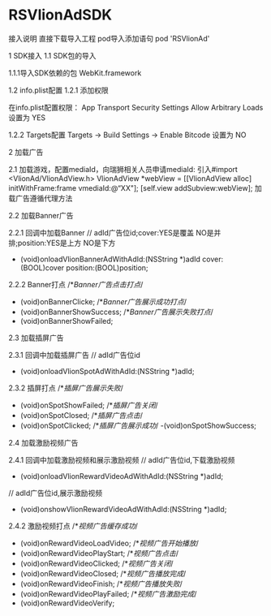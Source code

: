 # RSVlionAdSDK
接入说明
直接下载导入工程
pod导入添加语句   pod 'RSVlionAd'

1 SDK接入
1.1 SDK包的导入

1.1.1导入SDK依赖的包
WebKit.framework

1.2 info.plist配置
1.2.1 添加权限

在info.plist配置权限：
App Transport Security Settings
Allow Arbitrary Loads 设置为 YES

1.2.2 Targets配置
Targets -> Build Settings -> Enable Bitcode 设置为 NO

2 加载广告

2.1 加载游戏，配置mediaId，向瑞狮相关人员申请mediaId:
引入#import <VlionAd/VlionAdView.h>
VlionAdView *webView = [[VlionAdView alloc] initWithFrame:frame vmediaId:@“XX"];
[self.view addSubview:webView];
加载广告遵循<VlionAdViewDelegate>代理方法
  
2.2 加载Banner广告

2.2.1 回调中加载Banner
// adId广告位id;cover:YES是覆盖 NO是并排;position:YES是上方 NO是下方
- (void)onloadVlionBannerAdWithAdId:(NSString *)adId cover:(BOOL)cover position:(BOOL)position;

2.2.2 Banner打点
/**Banner广告点击打点*/
- (void)onBannerClicke;
/**Banner广告展示成功打点*/
- (void)onBannerShowSuccess;
/**Banner广告展示失败打点*/
- (void)onBannerShowFailed;

2.3 加载插屏广告

2.3.1 回调中加载插屏广告
// adId广告位id
- (void)onloadVlionSpotAdWithAdId:(NSString *)adId;

2.3.2 插屏打点
/**插屏广告展示失败*/
- (void)onSpotShowFailed;
/**插屏广告关闭*/
- (void)onSpotClosed;
/**插屏广告点击*/
- (void)onSpotClicked;
/**插屏广告展示成功*/
-(void)onSpotShowSuccess;

2.4 加载激励视频广告

2.4.1 回调中加载激励视频和展示激励视频
// adId广告位id,下载激励视频
- (void)onloadVlionRewardVideoAdWithAdId:(NSString *)adId;

// adId广告位id,展示激励视频
- (void)onshowVlionRewardVideoAdWithAdId:(NSString *)adId;

2.4.2 激励视频打点
/**视频广告缓存成功*/
- (void)onRewardVideoLoadVideo;
/**视频广告开始播放*/
- (void)onRewardVideoPlayStart;
/**视频广告点击*/
- (void)onRewardVideoClicked;
/**视频广告关闭*/
- (void)onRewardVideoClosed;
/**视频广告播放完成*/
- (void)onRewardVideoFinish;
/**视频广告播放失败*/
- (void)onRewardVideoPlayFailed;
/**视频广告激励完成*/
- (void)onRewardVideoVerify;

